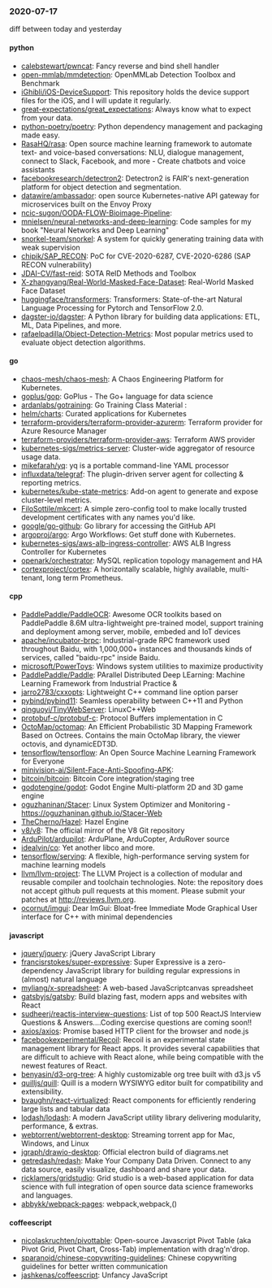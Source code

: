 ### 2020-07-17
diff between today and yesterday

#### python
* [calebstewart/pwncat](https://github.com/calebstewart/pwncat): Fancy reverse and bind shell handler
* [open-mmlab/mmdetection](https://github.com/open-mmlab/mmdetection): OpenMMLab Detection Toolbox and Benchmark
* [iGhibli/iOS-DeviceSupport](https://github.com/iGhibli/iOS-DeviceSupport): This repository holds the device support files for the iOS, and I will update it regularly.
* [great-expectations/great_expectations](https://github.com/great-expectations/great_expectations): Always know what to expect from your data.
* [python-poetry/poetry](https://github.com/python-poetry/poetry): Python dependency management and packaging made easy.
* [RasaHQ/rasa](https://github.com/RasaHQ/rasa):  Open source machine learning framework to automate text- and voice-based conversations: NLU, dialogue management, connect to Slack, Facebook, and more - Create chatbots and voice assistants
* [facebookresearch/detectron2](https://github.com/facebookresearch/detectron2): Detectron2 is FAIR's next-generation platform for object detection and segmentation.
* [datawire/ambassador](https://github.com/datawire/ambassador): open source Kubernetes-native API gateway for microservices built on the Envoy Proxy
* [ncic-sugon/OODA-FLOW-Bioimage-Pipeline](https://github.com/ncic-sugon/OODA-FLOW-Bioimage-Pipeline): 
* [mnielsen/neural-networks-and-deep-learning](https://github.com/mnielsen/neural-networks-and-deep-learning): Code samples for my book "Neural Networks and Deep Learning"
* [snorkel-team/snorkel](https://github.com/snorkel-team/snorkel): A system for quickly generating training data with weak supervision
* [chipik/SAP_RECON](https://github.com/chipik/SAP_RECON): PoC for CVE-2020-6287, CVE-2020-6286 (SAP RECON vulnerability)
* [JDAI-CV/fast-reid](https://github.com/JDAI-CV/fast-reid): SOTA ReID Methods and Toolbox
* [X-zhangyang/Real-World-Masked-Face-Dataset](https://github.com/X-zhangyang/Real-World-Masked-Face-Dataset): Real-World Masked Face Dataset
* [huggingface/transformers](https://github.com/huggingface/transformers): Transformers: State-of-the-art Natural Language Processing for Pytorch and TensorFlow 2.0.
* [dagster-io/dagster](https://github.com/dagster-io/dagster): A Python library for building data applications: ETL, ML, Data Pipelines, and more.
* [rafaelpadilla/Object-Detection-Metrics](https://github.com/rafaelpadilla/Object-Detection-Metrics): Most popular metrics used to evaluate object detection algorithms.

#### go
* [chaos-mesh/chaos-mesh](https://github.com/chaos-mesh/chaos-mesh): A Chaos Engineering Platform for Kubernetes.
* [goplus/gop](https://github.com/goplus/gop): GoPlus - The Go+ language for data science
* [ardanlabs/gotraining](https://github.com/ardanlabs/gotraining): Go Training Class Material :
* [helm/charts](https://github.com/helm/charts): Curated applications for Kubernetes
* [terraform-providers/terraform-provider-azurerm](https://github.com/terraform-providers/terraform-provider-azurerm): Terraform provider for Azure Resource Manager
* [terraform-providers/terraform-provider-aws](https://github.com/terraform-providers/terraform-provider-aws): Terraform AWS provider
* [kubernetes-sigs/metrics-server](https://github.com/kubernetes-sigs/metrics-server): Cluster-wide aggregator of resource usage data.
* [mikefarah/yq](https://github.com/mikefarah/yq): yq is a portable command-line YAML processor
* [influxdata/telegraf](https://github.com/influxdata/telegraf): The plugin-driven server agent for collecting & reporting metrics.
* [kubernetes/kube-state-metrics](https://github.com/kubernetes/kube-state-metrics): Add-on agent to generate and expose cluster-level metrics.
* [FiloSottile/mkcert](https://github.com/FiloSottile/mkcert): A simple zero-config tool to make locally trusted development certificates with any names you'd like.
* [google/go-github](https://github.com/google/go-github): Go library for accessing the GitHub API
* [argoproj/argo](https://github.com/argoproj/argo): Argo Workflows: Get stuff done with Kubernetes.
* [kubernetes-sigs/aws-alb-ingress-controller](https://github.com/kubernetes-sigs/aws-alb-ingress-controller): AWS ALB Ingress Controller for Kubernetes
* [openark/orchestrator](https://github.com/openark/orchestrator): MySQL replication topology management and HA
* [cortexproject/cortex](https://github.com/cortexproject/cortex): A horizontally scalable, highly available, multi-tenant, long term Prometheus.

#### cpp
* [PaddlePaddle/PaddleOCR](https://github.com/PaddlePaddle/PaddleOCR): Awesome OCR toolkits based on PaddlePaddle 8.6M ultra-lightweight pre-trained model, support training and deployment among server, mobile, embeded and IoT devices
* [apache/incubator-brpc](https://github.com/apache/incubator-brpc): Industrial-grade RPC framework used throughout Baidu, with 1,000,000+ instances and thousands kinds of services, called "baidu-rpc" inside Baidu.
* [microsoft/PowerToys](https://github.com/microsoft/PowerToys): Windows system utilities to maximize productivity
* [PaddlePaddle/Paddle](https://github.com/PaddlePaddle/Paddle): PArallel Distributed Deep LEarning: Machine Learning Framework from Industrial Practice &
* [jarro2783/cxxopts](https://github.com/jarro2783/cxxopts): Lightweight C++ command line option parser
* [pybind/pybind11](https://github.com/pybind/pybind11): Seamless operability between C++11 and Python
* [qinguoyi/TinyWebServer](https://github.com/qinguoyi/TinyWebServer):  LinuxC++Web
* [protobuf-c/protobuf-c](https://github.com/protobuf-c/protobuf-c): Protocol Buffers implementation in C
* [OctoMap/octomap](https://github.com/OctoMap/octomap): An Efficient Probabilistic 3D Mapping Framework Based on Octrees. Contains the main OctoMap library, the viewer octovis, and dynamicEDT3D.
* [tensorflow/tensorflow](https://github.com/tensorflow/tensorflow): An Open Source Machine Learning Framework for Everyone
* [minivision-ai/Silent-Face-Anti-Spoofing-APK](https://github.com/minivision-ai/Silent-Face-Anti-Spoofing-APK): 
* [bitcoin/bitcoin](https://github.com/bitcoin/bitcoin): Bitcoin Core integration/staging tree
* [godotengine/godot](https://github.com/godotengine/godot): Godot Engine  Multi-platform 2D and 3D game engine
* [oguzhaninan/Stacer](https://github.com/oguzhaninan/Stacer): Linux System Optimizer and Monitoring - https://oguzhaninan.github.io/Stacer-Web
* [TheCherno/Hazel](https://github.com/TheCherno/Hazel): Hazel Engine
* [v8/v8](https://github.com/v8/v8): The official mirror of the V8 Git repository
* [ArduPilot/ardupilot](https://github.com/ArduPilot/ardupilot): ArduPlane, ArduCopter, ArduRover source
* [idealvin/co](https://github.com/idealvin/co): Yet another libco and more.
* [tensorflow/serving](https://github.com/tensorflow/serving): A flexible, high-performance serving system for machine learning models
* [llvm/llvm-project](https://github.com/llvm/llvm-project): The LLVM Project is a collection of modular and reusable compiler and toolchain technologies. Note: the repository does not accept github pull requests at this moment. Please submit your patches at http://reviews.llvm.org.
* [ocornut/imgui](https://github.com/ocornut/imgui): Dear ImGui: Bloat-free Immediate Mode Graphical User interface for C++ with minimal dependencies

#### javascript
* [jquery/jquery](https://github.com/jquery/jquery): jQuery JavaScript Library
* [francisrstokes/super-expressive](https://github.com/francisrstokes/super-expressive):  Super Expressive is a zero-dependency JavaScript library for building regular expressions in (almost) natural language
* [myliang/x-spreadsheet](https://github.com/myliang/x-spreadsheet): A web-based JavaScriptcanvas spreadsheet
* [gatsbyjs/gatsby](https://github.com/gatsbyjs/gatsby): Build blazing fast, modern apps and websites with React
* [sudheerj/reactjs-interview-questions](https://github.com/sudheerj/reactjs-interview-questions): List of top 500 ReactJS Interview Questions & Answers....Coding exercise questions are coming soon!!
* [axios/axios](https://github.com/axios/axios): Promise based HTTP client for the browser and node.js
* [facebookexperimental/Recoil](https://github.com/facebookexperimental/Recoil): Recoil is an experimental state management library for React apps. It provides several capabilities that are difficult to achieve with React alone, while being compatible with the newest features of React.
* [benyasin/d3-org-tree](https://github.com/benyasin/d3-org-tree): A highly customizable org tree built with d3.js v5
* [quilljs/quill](https://github.com/quilljs/quill): Quill is a modern WYSIWYG editor built for compatibility and extensibility.
* [bvaughn/react-virtualized](https://github.com/bvaughn/react-virtualized): React components for efficiently rendering large lists and tabular data
* [lodash/lodash](https://github.com/lodash/lodash): A modern JavaScript utility library delivering modularity, performance, & extras.
* [webtorrent/webtorrent-desktop](https://github.com/webtorrent/webtorrent-desktop):  Streaming torrent app for Mac, Windows, and Linux
* [jgraph/drawio-desktop](https://github.com/jgraph/drawio-desktop): Official electron build of diagrams.net
* [getredash/redash](https://github.com/getredash/redash): Make Your Company Data Driven. Connect to any data source, easily visualize, dashboard and share your data.
* [ricklamers/gridstudio](https://github.com/ricklamers/gridstudio): Grid studio is a web-based application for data science with full integration of open source data science frameworks and languages.
* [abbykk/webpack-pages](https://github.com/abbykk/webpack-pages): webpack,webpack,()

#### coffeescript
* [nicolaskruchten/pivottable](https://github.com/nicolaskruchten/pivottable): Open-source Javascript Pivot Table (aka Pivot Grid, Pivot Chart, Cross-Tab) implementation with drag'n'drop.
* [sparanoid/chinese-copywriting-guidelines](https://github.com/sparanoid/chinese-copywriting-guidelines): Chinese copywriting guidelines for better written communication
* [jashkenas/coffeescript](https://github.com/jashkenas/coffeescript): Unfancy JavaScript
